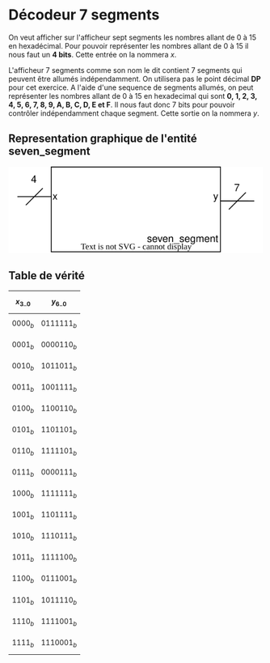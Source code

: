 # Décodeur 7 segments
On veut afficher sur l'afficheur sept segments les nombres allant de 0 à 15 en hexadécimal. Pour pouvoir représenter les nombres allant de 0 à 15 il nous faut un **4 bits**. Cette entrée on la nommera *x*.

L'afficheur 7 segments comme son nom le dit contient 7 segments qui peuvent être allumés indépendamment. On utilisera pas le point décimal **DP** pour cet exercice. A l'aide d'une sequence de segments allumés, on peut représenter les nombres allant de 0 à 15 en hexadecimal qui sont **0, 1, 2, 3, 4, 5, 6, 7, 8, 9, A, B, C, D, E et F**. Il nous faut donc 7 bits pour pouvoir contrôler indépendamment chaque segment. Cette sortie on la nommera *y*.

## Representation graphique de l'entité **seven_segment**
![](img/seven_segment_component.svg)

## Table de vérité

|$$x_{3..0}$$|$$y_{6..0}$$ |
|------------|-------------|
| $$0000_b$$ |$$0111111_b$$|
| $$0001_b$$ |$$0000110_b$$|
| $$0010_b$$ |$$1011011_b$$|
| $$0011_b$$ |$$1001111_b$$|
| $$0100_b$$ |$$1100110_b$$|
| $$0101_b$$ |$$1101101_b$$|
| $$0110_b$$ |$$1111101_b$$|
| $$0111_b$$ |$$0000111_b$$|
| $$1000_b$$ |$$1111111_b$$|
| $$1001_b$$ |$$1101111_b$$|
| $$1010_b$$ |$$1110111_b$$|
| $$1011_b$$ |$$1111100_b$$|
| $$1100_b$$ |$$0111001_b$$|
| $$1101_b$$ |$$1011110_b$$|
| $$1110_b$$ |$$1111001_b$$|
| $$1111_b$$ |$$1110001_b$$|